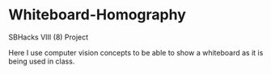 # Whiteboard-Homography
SBHacks VIII (8) Project

Here I use computer vision concepts to be able to show a whiteboard as it is being used in class.